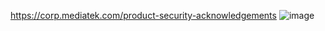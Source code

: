 https://corp.mediatek.com/product-security-acknowledgements
![image](https://user-images.githubusercontent.com/13774458/119129463-8758ac80-ba69-11eb-86bd-eb29456ed7f7.png)
